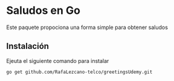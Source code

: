 # Saludos en Go

Este paquete propociona una forma simple para obtener saludos

## Instalación

Ejeuta el siguiente comando para instalar

```bash
go get github.com/RafaLezcano-telco/greetingsUdemy.git
```

